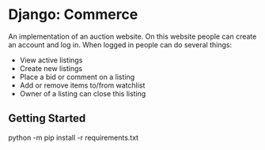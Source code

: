# Django: Commerce

An implementation of an auction website. On this website people can create an account and log in. When logged in people can do several things:
- View active listings
- Create new listings
- Place a bid or comment on a listing
- Add or remove items to/from watchlist
- Owner of a listing can close this listing



## Getting Started

python -m pip install -r requirements.txt
